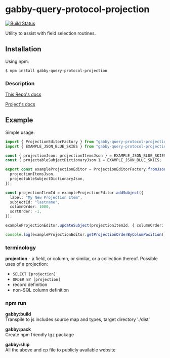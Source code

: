 # gabby-query-protocol-projection

[![Build Status](https://app.travis-ci.com/terary/typescript-travis-trial-do-not-use.svg?branch=main)](https://app.travis-ci.com/terary/typescript-travis-trial-do-not-use)

Utility to assist with field selection routines.

## Installation

Using npm:

`$ npm install gabby-query-protocol-projection`

### Description

[This Repo's docs](https://terary.github.io/gabby-query-protocol-projection/)

[Project's docs](https://terary.github.io/gabby-query-protocol-www/)

## Example

Simple usage:

```ts
import { ProjectionEditorFactory } from "gabby-query-protocol-projection";
import { EXAMPLE_JSON_BLUE_SKIES } from "gabby-query-protocol-projection";

const { projectionJson: projectionItemsJson } = EXAMPLE_JSON_BLUE_SKIES;
const { projectableSubjectDictionaryJson } = EXAMPLE_JSON_BLUE_SKIES;

export const exampleProjectionEditor = ProjectionEditorFactory.fromJson({
  projectionItemsJson,
  projectableSubjectDictionaryJson,
});

const projectionItemId = exampleProjectionEditor.addSubject({
  label: "My New Projection Item",
  subjectId: "lastname",
  columnOrder: 1000,
  sortOrder: -1,
});

exampleProjectionEditor.updateSubject(projectionItemId, { columnOrder: 10 });

console.log(exampleProjectionEditor.getProjectionOrderByColumPosition());
```

### terminology

**projection** - a field, or column, or similar, or a collection thereof.
Possible uses of a projection:

- `SELECT [projection]`
- `ORDER BY [projection]`
- record definition
- non-SQL column definition

### npm run

**gabby:build**  
Transpile to js includes source map
and types, target directory './dist'

**gabby:pack**  
Create npm friendly tgz package

**gabby:ship**  
All the above and cp file to
publicly available website

